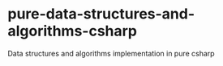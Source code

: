 # pure-data-structures-and-algorithms-csharp
Data structures and algorithms implementation in pure csharp

